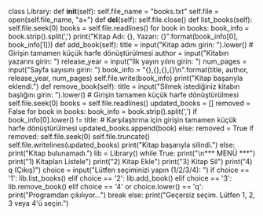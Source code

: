 class Library:
    def __init__(self):
        self.file_name = "books.txt"
        self.file = open(self.file_name, "a+")
    def __del__(self):
        self.file.close()
    def list_books(self):
        self.file.seek(0)
        books = self.file.readlines()
        for book in books:
            book_info = book.strip().split(',')
            print("Kitap Adı: {}, Yazarı: {}".format(book_info[0], book_info[1]))
    def add_book(self):
        title = input("Kitap adını girin: ").lower()  # Girişin tamamen küçük harfe dönüştürülmesi
        author = input("Kitabın yazarını girin: ")
        release_year = input("İlk yayın yılını girin: ")
        num_pages = input("Sayfa sayısını girin: ")
        book_info = "{},{},{},{}\n".format(title, author, release_year, num_pages)
        self.file.write(book_info)
        print("Kitap başarıyla eklendi.")
    def remove_book(self):
        title = input("Silmek istediğiniz kitabın başlığını girin: ").lower()  # Girişin tamamen küçük harfe dönüştürülmesi
        self.file.seek(0)
        books = self.file.readlines()
        updated_books = []
        removed = False
        for book in books:
            book_info = book.strip().split(',')
            if book_info[0].lower() != title:  # Karşılaştırma için girişin tamamen küçük harfe dönüştürülmesi
                updated_books.append(book)
            else:
                removed = True
        if removed:
            self.file.seek(0)
            self.file.truncate()
            self.file.writelines(updated_books)
            print("Kitap başarıyla silindi.")
        else:
            print("Kitap bulunamadı.")
lib = Library()
while True:
    print("\n*** MENÜ ***")
    print("1) Kitapları Listele")
    print("2) Kitap Ekle")
    print("3) Kitap Sil")
    print("4) q (Çıkış)")
    choice = input("Lütfen seçiminizi yapın (1/2/3/4): ")
    if choice == '1':
        lib.list_books()
    elif choice == '2':
        lib.add_book()
    elif choice == '3':
        lib.remove_book()
    elif choice == '4' or choice.lower() == 'q':
        print("Programdan çıkılıyor...")
        break
    else:
        print("Geçersiz seçim. Lütfen 1, 2, 3 veya 4'ü seçin.")
